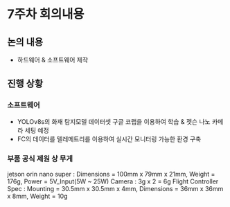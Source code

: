# 7주차 회의내용

## 논의 내용
- 하드웨어 & 소프트웨어 제작

## 진행 상황
### 소프트웨어
- YOLOv8s의 화재 탐지모델 데이터셋 구글 코랩을 이용하여 학습 & 젯슨 나노 카메라 세팅 예정
- FC의 데이터를 텔레메트리를 이용하여 실시간 모니터링 가능한 환경 구축


### 부품 공식 제원 상 무게
jetson orin nano super : Dimensions = 100mm x 79mm x 21mm, Weight = 176g, Power = 5V_Input(5W ~ 25W)
Camera : 3g x 2 = 6g
Flight Controller Spec : Mounting = 30.5mm x 30.5mm x 4mm, Dimensions = 36mm x 36mm x 8mm, Weight = 10g
